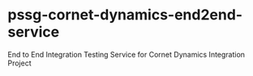 # pssg-cornet-dynamics-end2end-service
End to End Integration Testing Service for Cornet Dynamics Integration Project
